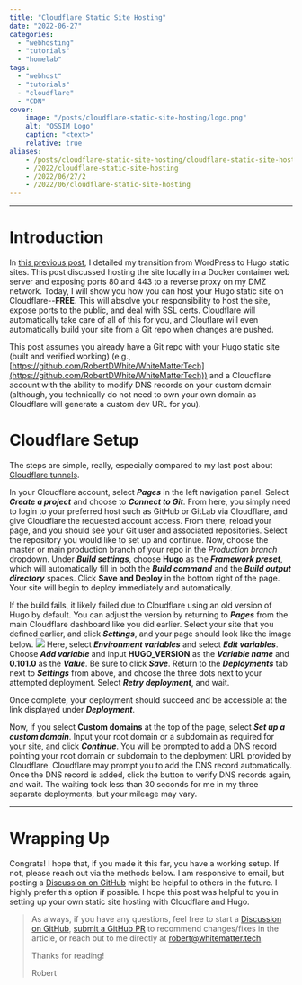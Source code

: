 ```yaml
---
title: "Cloudflare Static Site Hosting"
date: "2022-06-27"
categories:
  - "webhosting"
  - "tutorials"
  - "homelab"
tags:
  - "webhost"
  - "tutorials"
  - "cloudflare"
  - "CDN"
cover:
    image: "/posts/cloudflare-static-site-hosting/logo.png"
    alt: "OSSIM Logo"
    caption: "<text>"
    relative: true
aliases:
    - /posts/cloudflare-static-site-hosting/cloudflare-static-site-hosting
    - /2022/cloudflare-static-site-hosting
    - /2022/06/27/2
    - /2022/06/cloudflare-static-site-hosting
---
```


--------------------------------------------------
# Introduction

In [this previous post](https://whitematter.tech/posts/migrating-from-wordpress-to-hugo/), I detailed my transition from WordPress to Hugo static sites. This post discussed hosting the site locally in a Docker container web server and exposing ports 80 and 443 to a reverse proxy on my DMZ network. Today, I will show you how you can host your Hugo static site on Cloudflare--**FREE**. This will absolve your responsibility to host the site, expose ports to the public, and deal with SSL certs. Cloudflare will automatically take care of all of this for you, and Clouflare will even automatically build your site from a Git repo when changes are pushed.

This post assumes you already have a Git repo with your Hugo static site (built and verified working) (e.g., [https://github.com/RobertDWhite/WhiteMatterTech](https://github.com/RobertDWhite/WhiteMatterTech)) and a Cloudflare account with the ability to modify DNS records on your custom domain (although, you technically do not need to own your own domain as Cloudflare will generate a custom dev URL for you).

# Cloudflare Setup

The steps are simple, really, especially compared to my last post about [Cloudflare tunnels](https://whitematter.tech/posts/cloudflare-tunneling/).

In your Cloudflare account, select **_Pages_** in the left navigation panel. Select **_Create a project_** and choose to **_Connect to Git_**. From here, you simply need to login to your preferred host such as GitHub or GitLab via Cloudflare, and give Cloudflare the requested account access. From there, reload your page, and you should see your Git user and associated repositories. Select the repository you would like to set up and continue. Now, choose the master or main production branch of your repo in the _Production branch_ dropdown. Under **_Build settings_**, choose **Hugo** as the **_Framework preset_**, which will automatically fill in both the **_Build command_** and the **_Build output directory_** spaces. Click **Save and Deploy** in the bottom right of the page. Your site will begin to deploy immediately and automatically.

If the build fails, it likely failed due to Cloudflare using an old version of Hugo by default. You can adjust the version by returning to **_Pages_** from the main Cloudflare dashboard like you did earlier. Select your site that you defined earlier, and click **_Settings_**, and your page should look like the image below.
![](/posts/cloudflare-static-site-hosting/images/cloudflare-site-settings.png)
Here, select **_Environment variables_** and select **_Edit variables_**. Choose **_Add variable_** and input **HUGO_VERSION** as the **_Variable name_** and **0.101.0** as the **_Value_**. Be sure to click **_Save_**. Return to the **_Deployments_** tab next to **_Settings_** from above, and choose the three dots next to your attempted deployment. Select **_Retry deployment_**, and wait.

Once complete, your deployment should succeed and be accessible at the link displayed under **_Deployment_**.

Now, if you select **Custom domains** at the top of the page, select **_Set up a custom domain_**. Input your root domain or a subdomain as required for your site, and click **_Continue_**. You will be prompted to add a DNS record pointing your root domain or subdomain to the deployment URL provided by Cloudflare. Cloudflare may prompt you to add the DNS record automatically. Once the DNS record is added, click the button to verify DNS records again, and wait. The waiting took less than 30 seconds for me in my three separate deployments, but your mileage may vary.

--------------------------------------------------------
# Wrapping Up
Congrats! I hope that, if you made it this far, you have a working setup. If not, please reach out via the methods below. I am responsive to email, but posting a [Discussion on GitHub](https://github.com/RobertDWhite/WhiteMatterTech/discussions) might be helpful to others in the future. I highly prefer this option if possible.
I hope this post was helpful to you in setting up your own static site hosting with Cloudflare and Hugo.

> As always, if you have any questions, feel free to start a [Discussion on GitHub](https://github.com/RobertDWhite/WhiteMatterTech/discussions), [submit a GitHub PR](https://github.com/RobertDWhite/WhiteMatterTech/pulls) to recommend changes/fixes in the article, or reach out to me directly at [robert@whitematter.tech](mailto:robert@whitematter.tech).
>
> Thanks for reading!
>
> Robert
